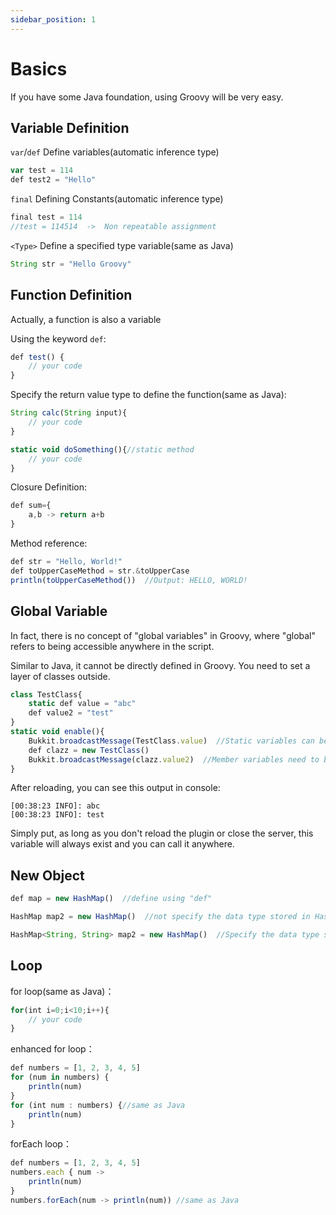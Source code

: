 ```yaml
---
sidebar_position: 1
---
```


# Basics

If you have some Java foundation, using Groovy will be very easy.

## Variable Definition

`var`/`def` Define variables(automatic inference type)

```js
var test = 114
def test2 = "Hello"
```

`final` Defining Constants(automatic inference type)

```js
final test = 114
//test = 114514  ->  Non repeatable assignment
```

`<Type>` Define a specified type variable(same as Java)

```js
String str = "Hello Groovy"
```

## Function Definition

Actually, a function is also a variable

Using the keyword `def`:
```js
def test() {
    // your code
}
```

Specify the return value type to define the function(same as Java):
```js
String calc(String input){
    // your code
}

static void doSomething(){//static method
    // your code
}
```

Closure Definition:
```js
def sum={
    a,b -> return a+b
}
```

Method reference:
```js
def str = "Hello, World!"
def toUpperCaseMethod = str.&toUpperCase
println(toUpperCaseMethod())  //Output: HELLO, WORLD!
```

## Global Variable

In fact, there is no concept of "global variables" in Groovy, where "global" refers to being accessible anywhere in the script.

Similar to Java, it cannot be directly defined in Groovy. You need to set a layer of classes outside.

```js
class TestClass{
    static def value = "abc"
    def value2 = "test"
}
static void enable(){
    Bukkit.broadcastMessage(TestClass.value)  //Static variables can be directly accessed through classes
    def clazz = new TestClass()
    Bukkit.broadcastMessage(clazz.value2)  //Member variables need to be accessed through objects
}
```

After reloading, you can see this output in console:

```
[00:38:23 INFO]: abc
[00:38:23 INFO]: test
```

Simply put, as long as you don't reload the plugin or close the server, this variable will always exist and you can call it anywhere.

## New Object

```js
def map = new HashMap()  //define using "def"

HashMap map2 = new HashMap()  //not specify the data type stored in HashMap

HashMap<String, String> map2 = new HashMap()  //Specify the data type stored in HashMap, like Java
```

## Loop

for loop(same as Java)：
```js
for(int i=0;i<10;i++){
    // your code
}
```

enhanced for loop：
```js
def numbers = [1, 2, 3, 4, 5]
for (num in numbers) {
    println(num)
}
for (int num : numbers) {//same as Java
    println(num)
}
```

forEach loop：

```js
def numbers = [1, 2, 3, 4, 5]
numbers.each { num ->
    println(num)
}
numbers.forEach(num -> println(num)) //same as Java
```
